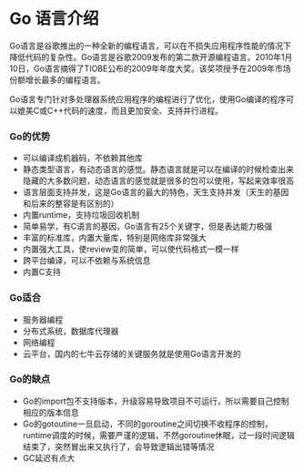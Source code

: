 Go 语言介绍
================

Go语言是谷歌推出的一种全新的编程语言，可以在不损失应用程序性能的情况下降低代码的复杂性。Go语言是谷歌2009发布的第二款开源编程语言。2010年1月10日，Go语言摘得了TIOBE公布的2009年年度大奖。该奖项授予在2009年市场份额增长最多的编程语言。

Go语言专门针对多处理器系统应用程序的编程进行了优化，使用Go编译的程序可以媲美C或C++代码的速度，而且更加安全、支持并行进程。

### Go的优势

- 可以编译成机器码，不依赖其他库
- 静态类型语言，有动态语言的感觉。静态语言就是可以在编译的时候检查出来隐藏的大多数问题，动态语言的感觉就是很多的包可以使用，写起来效率很高
- 语言层面支持并发，这是Go语言的最大的特色，天生支持并发（天生的基因和后来的整容是有区别的）
- 内置runtime，支持垃圾回收机制
- 简单易学，有C语言的基因，Go语言有25个关键字，但是表达能力极强
- 丰富的标准库，内置大量库，特别是网络库非常强大
- 内置强大工具，使review变的简单，可以使代码格式一模一样
- 跨平台编译，可以不依赖与系统信息
- 内置C支持

### Go适合

- 服务器编程
- 分布式系统，数据库代理器
- 网络编程
- 云平台，国内的七牛云存储的关键服务就是使用Go语言开发的

### Go的缺点

- Go的import包不支持版本，升级容易导致项目不可运行，所以需要自己控制相应的版本信息
- Go的gotoutine一旦启动，不同的goroutine之间切换不收程序的控制，runtime调度的时候，需要严谨的逻辑，不然goroutine休眠，过一段时间逻辑结束了，突然冒出来又执行了，会导致逻辑出错等情况
- GC延迟有点大
